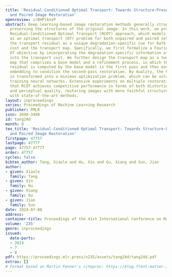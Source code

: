 ```yaml
---
title: 'Residual-Conditioned Optimal Transport: Towards Structure-Preserving Unpaired
  and Paired Image Restoration'
openreview: irBHPlknxP
abstract: Deep learning-based image restoration methods generally struggle with faithfully
  preserving the structures of the original image. In this work, we propose a novel
  Residual-Conditioned Optimal Transport (RCOT) approach, which models image restoration
  as an optimal transport (OT) problem for both unpaired and paired settings, introducing
  the transport residual as a unique degradation-specific cue for both the transport
  cost and the transport map. Specifically, we first formalize a Fourier residual-guided
  OT objective by incorporating the degradation-specific information of the residual
  into the transport cost. We further design the transport map as a two-pass RCOT
  map that comprises a base model and a refinement process, in which the transport
  residual is computed by the base model in the first pass and then encoded as a degradation-specific
  embedding to condition the second-pass restoration. By duality, the RCOT problem
  is transformed into a minimax optimization problem, which can be solved by adversarially
  training neural networks. Extensive experiments on multiple restoration tasks show
  that RCOT achieves competitive performance in terms of both distortion measures
  and perceptual quality, restoring images with more faithful structures as compared
  with state-of-the-art methods.
layout: inproceedings
series: Proceedings of Machine Learning Research
publisher: PMLR
issn: 2640-3498
id: tang24d
month: 0
tex_title: 'Residual-Conditioned Optimal Transport: Towards Structure-Preserving Unpaired
  and Paired Image Restoration'
firstpage: 47757
lastpage: 47777
page: 47757-47777
order: 47757
cycles: false
bibtex_author: Tang, Xiaole and Hu, Xin and Gu, Xiang and Sun, Jian
author:
- given: Xiaole
  family: Tang
- given: Xin
  family: Hu
- given: Xiang
  family: Gu
- given: Jian
  family: Sun
date: 2024-07-08
address:
container-title: Proceedings of the 41st International Conference on Machine Learning
volume: '235'
genre: inproceedings
issued:
  date-parts:
  - 2024
  - 7
  - 8
pdf: https://proceedings.mlr.press/v235/assets/tang24d/tang24d.pdf
extras: []
# Format based on Martin Fenner's citeproc: https://blog.front-matter.io/posts/citeproc-yaml-for-bibliographies/
---
```

